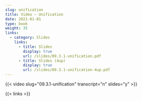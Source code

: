 ```yaml
---
slug: unification
title: Video — Unification
date: 2021-01-01
type: book
weight: 35
links:
  - category: Slides
    links:
      - title: Slides
        display: true
        url: /slides/09.3.1-unification.pdf
      - title: Slides (4up)
        display: true
        url: /slides/09.3.1-unification-4up.pdf
---
```



{{< video slug="09.3.1-unification" transcript="n" slides="y" >}}

{{< links >}}


